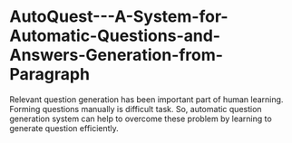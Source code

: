 # AutoQuest---A-System-for-Automatic-Questions-and-Answers-Generation-from-Paragraph
Relevant question generation has been important part of human learning. Forming questions manually is difficult task. So, automatic question generation system can help to overcome these problem by learning to generate question efficiently.
